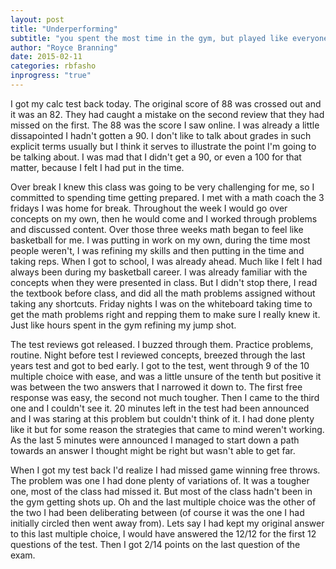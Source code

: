 ```yaml
---
layout: post
title: "Underperforming"
subtitle: "you spent the most time in the gym, but played like everyone else"
author: "Royce Branning"
date: 2015-02-11 
categories: rbfasho
inprogress: "true"
---
```


I got my calc test back today. The original score of 88 was crossed out and it was an 82. They had caught a mistake on the second review that they had missed on the first. The 88 was the score I saw online. I was already a little dissapointed I hadn't gotten a 90. I don't like to talk about grades in such explicit terms usually but I think it serves to illustrate the point I'm going to be talking about. I was mad that I didn't get a 90, or even a 100 for that matter, because I felt I had put in the time. 

Over break I knew this class was going to be very challenging for me, so I committed to spending time getting prepared. I met with a math coach the 3 fridays I was home for break. Throughout the week I would go over concepts on my own, then he would come and I worked through problems and discussed content. Over those three weeks math began to feel like basketball for me. I was putting in work on my own, during the time most people weren't, I was refining my skills and then putting in the time and taking reps. When I got to school, I was already ahead. Much like I felt I had always been during my basketball career. I was already familiar with the concepts when they were presented in class. But I didn't stop there, I read the textbook before class, and did all the math problems assigned without taking any shortcuts. Friday nights I was on the whiteboard taking time to get the math problems right and repping them to make sure I really knew it. Just like hours spent in the gym refining my jump shot. 

The test reviews got released. I buzzed through them. Practice problems, routine. Night before test I reviewed concepts, breezed through the last years test and got to bed early. I got to the test, went through 9 of the 10 multiple choice with ease, and was a little unsure of the tenth but positive it was between the two answers that I narrowed it down to. The first free response was easy, the second not much tougher. Then I came to the third one and I couldn't see it. 20 minutes left in the test had been announced and I was staring at this problem but couldn't think of it. I had done plenty like it but for some reason the strategies that came to mind weren't working. As the last 5 minutes were announced I managed to start down a path towards an answer I thought might be right but wasn't able to get far. 

When I got my test back I'd realize I had missed game winning free throws. The problem was one I had done plenty of variations of. It was a tougher one, most of the class had missed it. But most of the class hadn't been in the gym getting shots up. Oh and the last multiple choice was the other of the two I had been deliberating between (of course it was the one I had initially circled then went away from). Lets say I had kept my original answer to this last multiple choice, I would have answered the 12/12 for the first 12 questions of the test. Then I got 2/14 points on the last question of the exam.
